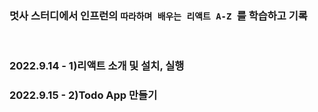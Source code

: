 ### 멋사 스터디에서 인프런의 `따라하며 배우는 리액트 A-Z `를 학습하고 기록

<br>

### 2022.9.14 - 1)리액트 소개 및 설치, 실행
### 2022.9.15 - 2)Todo App 만들기
